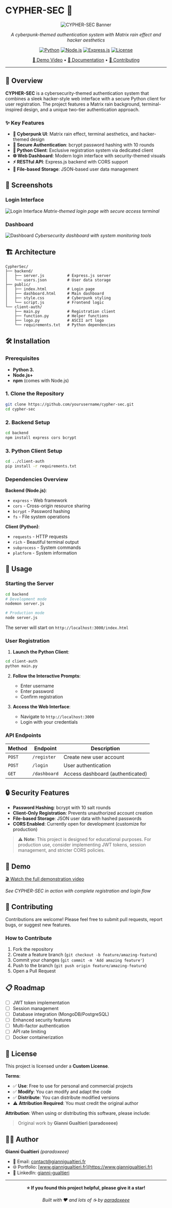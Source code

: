 # CYPHER-SEC 🔐

<div align="center">

![CYPHER-SEC Banner](https://via.placeholder.com/800x200/000000/00FF00?text=CYPHER-SEC)

*A cyberpunk-themed authentication system with Matrix rain effect and hacker aesthetics*

[![Python](https://img.shields.io/badge/Python-3.13+-3776AB?style=for-the-badge&logo=python&logoColor=white)](https://python.org)
[![Node.js](https://img.shields.io/badge/Node.js-23.11+-339933?style=for-the-badge&logo=node.js&logoColor=white)](https://nodejs.org)
[![Express.js](https://img.shields.io/badge/Express.js-4.x-000000?style=for-the-badge&logo=express&logoColor=white)](https://expressjs.com)
[![License](https://img.shields.io/badge/License-Custom-00FF00?style=for-the-badge)](#license)

[🎥 Demo Video](#demo) • [📖 Documentation](#installation) • [🤝 Contributing](#contributing)

</div>

---

## 🚀 Overview

**CYPHER-SEC** is a cybersecurity-themed authentication system that combines a sleek hacker-style web interface with a secure Python client for user registration. The project features a Matrix rain background, terminal-inspired design, and a unique two-tier authentication approach.

### ✨ Key Features

- **🎨 Cyberpunk UI**: Matrix rain effect, terminal aesthetics, and hacker-themed design
- **🔐 Secure Authentication**: bcrypt password hashing with 10 rounds
- **🐍 Python Client**: Exclusive registration system via dedicated client
- **🌐 Web Dashboard**: Modern login interface with security-themed visuals
- **⚡ RESTful API**: Express.js backend with CORS support
- **📁 File-based Storage**: JSON-based user data management

## 📸 Screenshots

### Login Interface
![Login Interface](screenshot1.png)
*Matrix-themed login page with secure access terminal*

### Dashboard
![Dashboard](screenshot2.png)
*Cybersecurity dashboard with system monitoring tools*

## 🏗️ Architecture

```
CypherSec/
├── backend/
│   ├── server.js          # Express.js server
│   └── users.json         # User data storage
├── public/
│   ├── index.html         # Login page
│   ├── dashboard.html     # Main dashboard
│   ├── style.css          # Cyberpunk styling
│   └── script.js          # Frontend logic
└── client-auth/
    ├── main.py            # Registration client
    ├── function.py        # Helper functions
    ├── logo.py            # ASCII art logo
    └── requirements.txt   # Python dependencies
```

## 🛠️ Installation

### Prerequisites

- **Python 3.** 
- **Node.js+**
- **npm** (comes with Node.js)

### 1. Clone the Repository

```bash
git clone https://github.com/yourusername/cypher-sec.git
cd cypher-sec
```

### 2. Backend Setup

```bash
cd backend
npm install express cors bcrypt
```

### 3. Python Client Setup

```bash
cd ../client-auth
pip install -r requirements.txt
```

### Dependencies Overview

**Backend (Node.js)**:
- `express` - Web framework
- `cors` - Cross-origin resource sharing
- `bcrypt` - Password hashing
- `fs` - File system operations

**Client (Python)**:
- `requests` - HTTP requests
- `rich` - Beautiful terminal output
- `subprocess` - System commands
- `platform` - System information

## 🚀 Usage

### Starting the Server

```bash
cd backend
# Development mode
nodemon server.js

# Production mode  
node server.js
```

The server will start on `http://localhost:3000/index.html`

### User Registration

1. **Launch the Python Client**:
```bash
cd client-auth
python main.py
```

2. **Follow the Interactive Prompts**:
   - Enter username
   - Enter password
   - Confirm registration

3. **Access the Web Interface**:
   - Navigate to `http://localhost:3000`
   - Login with your credentials

### API Endpoints

| Method | Endpoint | Description |
|--------|----------|-------------|
| `POST` | `/register` | Create new user account |
| `POST` | `/login` | User authentication |
| `GET` | `/dashboard` | Access dashboard (authenticated) |

## 🔒 Security Features

- **Password Hashing**: bcrypt with 10 salt rounds
- **Client-Only Registration**: Prevents unauthorized account creation
- **File-based Storage**: JSON user data with hashed passwords
- **CORS Enabled**: Currently open for development (customize for production)

> ⚠️ **Note**: This project is designed for educational purposes. For production use, consider implementing JWT tokens, session management, and stricter CORS policies.

## 🎥 Demo

[🎬 Watch the full demonstration video](video-link-here)

*See CYPHER-SEC in action with complete registration and login flow*

## 🤝 Contributing

Contributions are welcome! Please feel free to submit pull requests, report bugs, or suggest new features.

### How to Contribute

1. Fork the repository
2. Create a feature branch (`git checkout -b feature/amazing-feature`)
3. Commit your changes (`git commit -m 'Add amazing feature'`)
4. Push to the branch (`git push origin feature/amazing-feature`)
5. Open a Pull Request

## 📋 Roadmap

- [ ] JWT token implementation
- [ ] Session management
- [ ] Database integration (MongoDB/PostgreSQL)
- [ ] Enhanced security features
- [ ] Multi-factor authentication
- [ ] API rate limiting
- [ ] Docker containerization

## 📄 License

This project is licensed under a **Custom License**.

**Terms**:
- ✅ **Use**: Free to use for personal and commercial projects
- ✅ **Modify**: You can modify and adapt the code
- ✅ **Distribute**: You can distribute modified versions
- ⚠️ **Attribution Required**: You must credit the original author

**Attribution**: When using or distributing this software, please include:
> Original work by **Gianni Gualtieri (paradoxeee)**

## 👨‍💻 Author

**Gianni Gualtieri** *(paradoxeee)*
- 📧 Email: [contact@giannigualtieri.fr](mailto:contact@giannigualtieri.fr)
- 🌐 Portfolio: [www.giannigualtieri.fr](https://www.giannigualtieri.fr)
- 💼 LinkedIn: [gianni-gualtieri](https://linkedin.com/in/gianni-gualtieri)

---

<div align="center">

**⭐ If you found this project helpful, please give it a star!**

*Built with ❤️ and lots of ☕ by [paradoxeee](https://github.com/paradoxeee)*

</div>